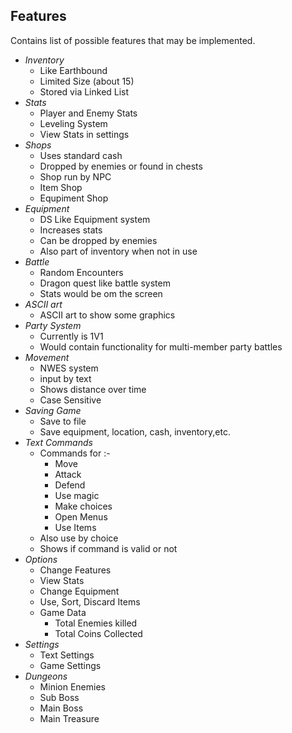 ## **Features**

Contains list of possible features that may be implemented.

- _Inventory_
  - Like Earthbound
  - Limited Size (about 15)
  - Stored via Linked List
- _Stats_
  - Player and Enemy Stats
  - Leveling System
  - View Stats in settings
- _Shops_
  - Uses standard cash
  - Dropped by enemies or found in chests
  - Shop run by NPC
  - Item Shop
  - Equpiment Shop
- _Equipment_
  - DS Like Equipment system
  - Increases stats
  - Can be dropped by enemies
  - Also part of inventory when not in use
- _Battle_
  - Random Encounters
  - Dragon quest like battle system
  - Stats would be om the screen
- _ASCII art_
  - ASCII art to show some graphics
- _Party System_
  - Currently is 1V1
  - Would contain functionality for multi-member party battles
- _Movement_
  - NWES system
  - input by text
  - Shows distance over time
  - Case Sensitive
- _Saving Game_
  - Save to file
  - Save equipment, location, cash, inventory,etc.
- _Text Commands_
  - Commands for :-
    - Move
    - Attack
    - Defend
    - Use magic
    - Make choices
    - Open Menus
    - Use Items
  - Also use by choice
  - Shows if command is valid or not
- _Options_
  - Change Features
  - View Stats
  - Change Equipment
  - Use, Sort, Discard Items
  - Game Data
    - Total Enemies killed
    - Total Coins Collected
- _Settings_
  - Text Settings
  - Game Settings
- _Dungeons_
  - Minion Enemies
  - Sub Boss
  - Main Boss
  - Main Treasure
